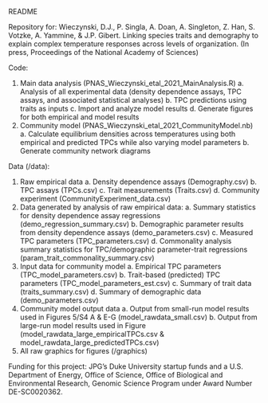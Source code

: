 README

Repository for:
Wieczynski, D.J., P. Singla, A. Doan, A. Singleton, Z. Han,  S. Votzke, A. Yammine, & J.P. Gibert. Linking species traits and demography to explain complex temperature responses across levels of organization. (In press, Proceedings of the National Academy of Sciences)

Code:
1) Main data analysis (PNAS_Wieczynski_etal_2021_MainAnalysis.R)
    a. Analysis of all experimental data (density dependence assays, TPC assays, and associated statistical analyses)
    b. TPC predictions using traits as inputs
    c. Import and analyze model results
    d. Generate figures for both empirical and model results
2) Community model (PNAS_Wieczynski_etal_2021_CommunityModel.nb)
    a. Calculate equilibrium densities across temperatures using both empirical and predicted TPCs while also varying model parameters
    b. Generate community network diagrams

Data (/data):
1) Raw empirical data
    a. Density dependence assays (Demography.csv)
    b. TPC assays (TPCs.csv)
    c. Trait measurements (Traits.csv)
    d. Community experiment (CommunityExperiment_data.csv)
2) Data generated by analysis of raw empirical data: 
    a. Summary statistics for density dependence assay regressions (demo_regression_summary.csv)
    b. Demographic parameter results from density dependence assays (demo_parameters.csv)
    c. Measured TPC parameters (TPC_parameters.csv)
    d. Commonality analysis summary statistics for TPC/demographic parameter-trait regressions (param_trait_commonality_summary.csv)
3) Input data for community model
    a. Empirical TPC parameters (TPC_model_parameters.csv)
    b. Trait-based (predicted) TPC parameters (TPC_model_parameters_est.csv)
    c. Summary of trait data (traits_summary.csv)
    d. Summary of demographic data (demo_parameters.csv)
4) Community model output data
    a. Output from small-run model results used in Figures 5/S4 A & E-G (model_rawdata_small.csv)
    b. Output from large-run model results used in Figure (model_rawdata_large_empiricalTPCs.csv & model_rawdata_large_predictedTPCs.csv)
5) All raw graphics for figures (/graphics)


Funding for this project: JPG’s Duke University startup funds and a U.S. Department of Energy, Office of Science, Office of Biological and Environmental Research, Genomic Science Program under Award Number DE-SC0020362.
